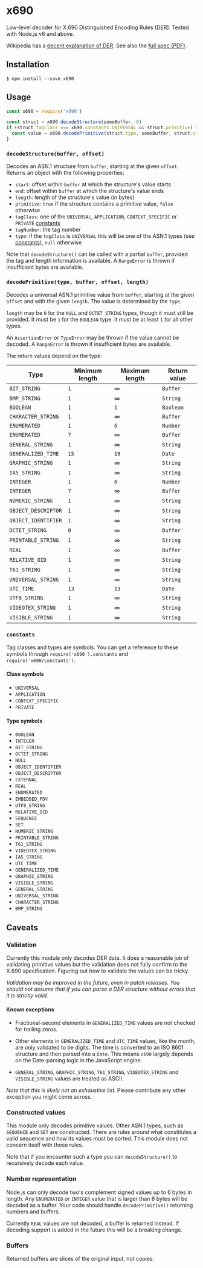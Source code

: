 # x690

Low-level decoder for X.690 Distinguished Encoding Rules (DER). Tested with
Node.js v6 and above.

Wikipedia has a [decent explanation of
DER](https://en.wikipedia.org/wiki/X.690#DER_encoding). See also the [full spec
(PDF)](https://www.itu.int/rec/dologin_pub.asp?lang=e&id=T-REC-X.690-201508-I!!PDF-E&type=items).

## Installation

```console
$ npm install --save x690
```

## Usage

```js
const x690 = require('x690')

const struct = x690.decodeStructure(someBuffer, 0)
if (struct.tagClass === x690.constants.UNIVERSAL && struct.primitive) {
  const value = x690.decodePrimitive(struct.type, someBuffer, struct.start, struct.length)
}
```

### `decodeStructure(buffer, offset)`

Decodes an ASN.1 structure from `buffer`, starting at the given `offset`.
Returns an object with the following properties:

* `start`: offset within `buffer` at which the structure's value starts
* `end`: offset within `buffer` at which the structure's value ends
* `length`: length of the structure's value (in bytes)
* `primitive`: `true` if the structure contains a primitive value, `false`
otherwise
* `tagClass`: one of the `UNIVERSAL`, `APPLICATION`, `CONTEXT_SPECIFIC` or
`PRIVATE` [constants](#constants)
* `tagNumber`: the tag number
* `type`: if the `tagClass` is `UNIVERSAL` this will be one of the ASN.1 types
(see [constants](#constants)), `null` otherwise

Note that `decodeStructure()` can be called with a partial `buffer`, provided
the tag and length information is available. A `RangeError` is thrown if
insufficient bytes are available.

### `decodePrimitive(type, buffer, offset, length)`

Decodes a universal ASN.1 primitive value from `buffer`, starting at the given
`offset` and with the given `length`. The value is determined by the `type`.

`length` may be `0` for the `NULL` and `OCTET_STRING` types, though it must
still be provided. It must be `1` for the `BOOLEAN` type. It must be at least
`1` for all other types.

An `AssertionError` or `TypeError` may be thrown if the value cannot be decoded.
A `RangeError` is thrown if insufficient bytes are available.

The return values depend on the type:

Type|Minimum length|Maximum length|Return value
---|---|---|---
`BIT_STRING`|`1`|∞|`Buffer`
`BMP_STRING`|`1`|∞|`String`
`BOOLEAN`|`1`|`1`|`Boolean`
`CHARACTER_STRING`|`1`|∞|`Buffer`
`ENUMERATED`|`1`|`6`|`Number`
`ENUMERATED`|`7`|∞|`Buffer`
`GENERAL_STRING`|`1`|∞|`String`
`GENERALIZED_TIME`|`15`|`19`|`Date`
`GRAPHIC_STRING`|`1`|∞|`String`
`IA5_STRING`|`1`|∞|`String`
`INTEGER`|`1`|`6`|`Number`
`INTEGER`|`7`|∞|`Buffer`
`NUMERIC_STRING`|`1`|∞|`String`
`OBJECT_DESCRIPTOR`|`1`|∞|`String`
`OBJECT_IDENTIFIER`|`1`|∞|`String`
`OCTET_STRING`|`0`|∞|`Buffer`
`PRINTABLE_STRING`|`1`|∞|`String`
`REAL`|`1`|∞|`Buffer`
`RELATIVE_OID`|`1`|∞|`String`
`T61_STRING`|`1`|∞|`String`
`UNIVERSAL_STRING`|`1`|∞|`String`
`UTC_TIME`|`13`|`13`|`Date`
`UTF8_STRING`|`1`|∞|`String`
`VIDEOTEX_STRING`|`1`|∞|`String`
`VISIBLE_STRING`|`1`|∞|`String`

### `constants`

Tag classes and types are symbols. You can get a reference to these symbols
through `require('x690').constants` and `require('x690/constants')`.

#### Class symbols

* `UNIVERSAL`
* `APPLICATION`
* `CONTEXT_SPECIFIC`
* `PRIVATE`

#### Type symbols

* `BOOLEAN`
* `INTEGER`
* `BIT_STRING`
* `OCTET_STRING`
* `NULL`
* `OBJECT_IDENTIFIER`
* `OBJECT_DESCRIPTOR`
* `EXTERNAL`
* `REAL`
* `ENUMERATED`
* `EMBEDDED_PDV`
* `UTF8_STRING`
* `RELATIVE_OID`
* `SEQUENCE`
* `SET`
* `NUMERIC_STRING`
* `PRINTABLE_STRING`
* `T61_STRING`
* `VIDEOTEX_STRING`
* `IA5_STRING`
* `UTC_TIME`
* `GENERALIZED_TIME`
* `GRAPHIC_STRING`
* `VISIBLE_STRING`
* `GENERAL_STRING`
* `UNIVERSAL_STRING`
* `CHARACTER_STRING`
* `BMP_STRING`

## Caveats

### Validation

Currently this module only decodes DER data. It does a reasonable job of
validating primitive values but the validation does not fully confirm to the
X.690 specification. Figuring out how to validate the values can be tricky.

*Validation may be improved in the future, even in patch releases. You should
not assume that if you can parse a DER structure without errors that it is
strictly valid.*

#### Known exceptions

* Fractional-second elements in `GENERALIZED_TIME` values are not checked for
trailing zeros.

* Other elements in `GENERALIZED_TIME` and `UTC_TIME` values, like the month,
are only validated to be digits. The time is converted to an ISO 8601 structure
and then parsed into a `Date`. This means `x690` largely depends on the
Date-parsing logic in the JavaScript engine.

* `GENERAL_STRING`, `GRAPHIC_STRING`, `T61_STRING`, `VIDEOTEX_STRING` and
`VISIBLE_STRING` values are treated as ASCII.

*Note that this is likely not an exhaustive list.* Please contribute any other
exception you might come across.

### Constructed values

This module only decodes primitive values. Other ASN.1 types, such as `SEQUENCE`
and `SET` are constructed. There are rules around what constitutes a valid
sequence and how its values must be sorted. This module does not concern itself
with those rules.

Note that if you encounter such a type you can `decodeStructure()` to
recursively decode each value.

### Number representation

Node.js can only decode two's complement signed values up to 6 bytes in length.
Any `ENUMERATED` or `INTEGER` value that is larger than 6 bytes will be decoded
as a buffer. Your code should handle `decodePrimitive()` returning numbers and
buffers.

Currently `REAL` values are not decoded, a buffer is returned instead. If
decoding support is added in the future this will be a breaking change.

### Buffers

Returned buffers are slices of the original input, not copies.
